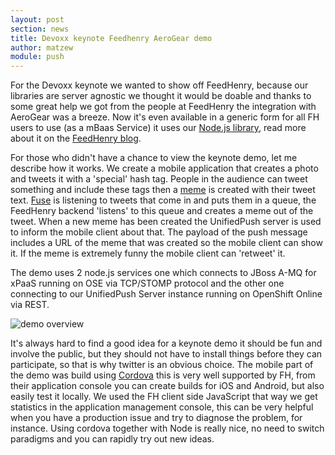 ```yaml
---
layout: post
section: news
title: Devoxx keynote Feedhenry AeroGear demo
author: matzew
module: push
---
```



For the Devoxx keynote we wanted to show off FeedHenry, because our libraries are server agnostic we thought it would be doable and thanks to some great help we got from the people at FeedHenry the integration with AeroGear was a breeze. Now it's even available in a generic form for all FH users to use (as a mBaas Service) it uses our [Node.js library](https://www.npmjs.org/package/unifiedpush-node-sender), read more about it on the [FeedHenry blog](http://www.feedhenry.com/pushing-ahead-with-integrations/).

For those who didn't have a chance to view the keynote demo, let me describe how it works. We create a mobile application that creates a photo and tweets it with a 'special' hash tag. People in the audience can tweet something and include these tags then a  [meme](http://en.wikipedia.org/wiki/Meme) is created with their tweet text. [Fuse](http://www.jboss.org/products/fuse/overview/) is listening to tweets that come in and puts them in a queue, the FeedHenry backend 'listens' to this queue and creates a meme out of the tweet. When a new meme has been created the UnifiedPush server is used to inform the mobile client about that. The payload of the push message includes a URL of the meme that was created so the mobile client can show it. If the meme is extremely funny the mobile client can 'retweet' it.

The demo uses 2 node.js services one which connects to JBoss A-MQ for xPaaS running on OSE via TCP/STOMP protocol and the other one connecting to our UnifiedPush Server instance running on OpenShift Online via REST.

![demo overview](https://4.bp.blogspot.com/-oEecCc0DIHA/VGHyoJDoUsI/AAAAAAAAwcs/0ZjA9_rLKzc/s1600/Bild2.png)

It's always hard to find a good idea for a keynote demo it should be fun and involve the public, but they should not have to install things before they can participate, so that is why twitter is an obvious choice. The mobile part of the demo was build using [Cordova](http://cordova.apache.org) this is very well supported by FH, from their application console you can create builds for iOS and Android, but also easily test it locally. We used the FH client side JavaScript that way we get statistics in the application management console, this can be very helpful when you have a production issue and try to diagnose the problem, for instance. Using cordova together with Node is really nice, no need to switch paradigms and you can rapidly try out new ideas.
